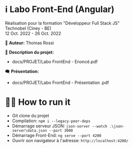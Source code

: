# ℹ️ Labo Front-End (Angular)
Réalisation pour la formation "Développeur Full Stack JS"<br>
Technobel (Ciney - BE)<br>
12 Oct. 2022 - 26 Oct. 2022

🧔 **Auteur:** Thomas Rossi

📄 **Description du projet:**
- docs/PROJET/Labo FrontEnd - Enoncé.pdf

🗨️ **Présentation:**
- docs/PROJET/Labo FrontEnd - Présentation .pdf


# 👨‍💻 How to run it
- Git clone du projet
- Compilation: 
    `npm i --legacy-peer-deps`
- Démarrage serveur JSON: 
    `json-server --watch .\json-server\data.json --port 3000`
- Démarrage Front-End: 
    `ng serve --port 4200`
- Ouvrir son navigateur à l'adresse: 
    `http://localhost:4200/`
